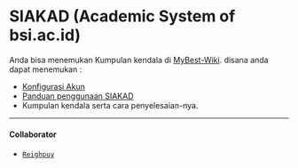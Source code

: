 # SIAKAD (Academic System of bsi.ac.id)

Anda bisa menemukan Kumpulan kendala di [MyBest-Wiki](https://github.com/SIUBSI/siakad/wiki).
disana anda dapat menemukan :

- [Konfigurasi Akun](https://github.com/SIUBSI/siakad/wiki/Konfigurasi-akun)
- [Panduan penggunaan SIAKAD](<https://github.com/SIUBSI/siakad/wiki/Panduan-penggunaan-(Mobile)>)
- Kumpulan kendala serta cara penyelesaian-nya.

---

#### Collaborator

- [`Reighpuy`](https://github.com/reighpuy)

